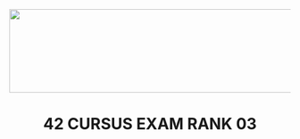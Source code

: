 <img src="https://i.imgur.com/TvlDmPS.png" width="1500" height="150">
<div align="center">
  <h1>42 CURSUS EXAM RANK 03</h1>
</div>

